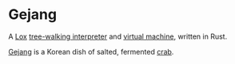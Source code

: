 # Gejang

A [Lox](https://craftinginterpreters.com/)
[tree-walking interpreter](https://craftinginterpreters.com/a-tree-walk-interpreter.html)
and
[virtual machine](https://craftinginterpreters.com/a-bytecode-virtual-machine.html),
written in Rust.

[Gejang](https://en.wikipedia.org/wiki/Gejang) is a Korean dish of salted, fermented [crab](https://rustacean.net/).
